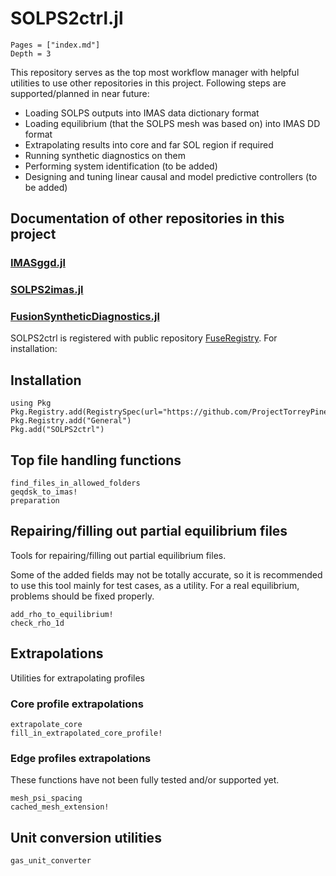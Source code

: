 
# SOLPS2ctrl.jl 

```@contents
Pages = ["index.md"]
Depth = 3
```

This repository serves as the top most workflow manager with helpful utilities to use other repositories in this project. Following steps are supported/planned in near future:

* Loading SOLPS outputs into IMAS data dictionary format
* Loading equilibrium (that the SOLPS mesh was based on) into IMAS DD format
* Extrapolating results into core and far SOL region if required
* Running synthetic diagnostics on them
* Performing system identification (to be added)
* Designing and tuning linear causal and model predictive controllers (to be added)

## Documentation of other repositories in this project

### [IMASggd.jl](https://projecttorreypines.github.io/IMASggd.jl/stable)

### [SOLPS2imas.jl](https://projecttorreypines.github.io/SOLPS2imas.jl/stable)

### [FusionSyntheticDiagnostics.jl](https://projecttorreypines.github.io/FusionSyntheticDiagnostics.jl/stable)

SOLPS2ctrl is registered with public repository [FuseRegistry](https://github.com/ProjectTorreyPines/FuseRegistry.jl/). For installation:

## Installation

```
using Pkg
Pkg.Registry.add(RegistrySpec(url="https://github.com/ProjectTorreyPines/FuseRegistry.jl.git"))
Pkg.Registry.add("General")
Pkg.add("SOLPS2ctrl")
```

## Top file handling functions

```@docs
find_files_in_allowed_folders
geqdsk_to_imas!
preparation
```

## Repairing/filling out partial equilibrium files

Tools for repairing/filling out partial equilibrium files.

Some of the added fields may not be totally accurate, so it is recommended to
use this tool mainly for test cases, as a utility. For a real equilibrium,
problems should be fixed properly.

```@docs
add_rho_to_equilibrium!
check_rho_1d
```

## Extrapolations

Utilities for extrapolating profiles

### Core profile extrapolations

```@docs
extrapolate_core
fill_in_extrapolated_core_profile!
```

### Edge profiles extrapolations

These functions have not been fully tested and/or supported yet.

```@docs
mesh_psi_spacing
cached_mesh_extension!
```

## Unit conversion utilities

```@docs
gas_unit_converter
```